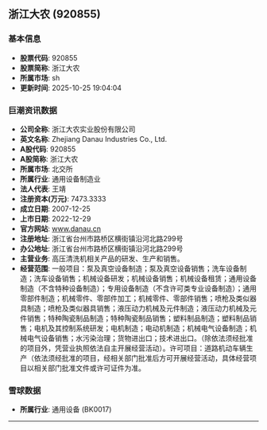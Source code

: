 ## 浙江大农 (920855)

### 基本信息

- **股票代码**: 920855
- **股票简称**: 浙江大农
- **所属市场**: sh
- **更新时间**: 2025-10-25 19:04:04

### 巨潮资讯数据

- **公司全称**: 浙江大农实业股份有限公司
- **英文名称**: Zhejiang Danau Industries Co., Ltd.
- **A股代码**: 920855
- **A股简称**: 浙江大农
- **所属市场**: 北交所
- **所属行业**: 通用设备制造业
- **法人代表**: 王靖
- **注册资本(万元)**: 7473.3333
- **成立日期**: 2007-12-25
- **上市日期**: 2022-12-29
- **官方网站**: www.danau.cn
- **注册地址**: 浙江省台州市路桥区横街镇沿河北路299号
- **办公地址**: 浙江省台州市路桥区横街镇沿河北路299号
- **主营业务**: 高压清洗机相关产品的研发、生产和销售。
- **经营范围**: 一般项目：泵及真空设备制造；泵及真空设备销售；洗车设备制造；洗车设备销售；机械设备研发；机械设备销售；机械设备租赁；通用设备制造（不含特种设备制造）；专用设备制造（不含许可类专业设备制造）；通用零部件制造；机械零件、零部件加工；机械零件、零部件销售；喷枪及类似器具制造；喷枪及类似器具销售；液压动力机械及元件制造；液压动力机械及元件销售；特种陶瓷制品制造；特种陶瓷制品销售；塑料制品制造；塑料制品销售；电机及其控制系统研发；电机制造；电动机制造；机械电气设备制造；机械电气设备销售；水污染治理；货物进出口；技术进出口。（除依法须经批准的项目外，凭营业执照依法自主开展经营活动）。许可项目：道路机动车辆生产（依法须经批准的项目，经相关部门批准后方可开展经营活动，具体经营项目以相关部门批准文件或许可证件为准。

### 雪球数据

- **所属行业**: 通用设备 (BK0017)

---